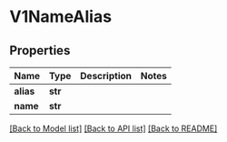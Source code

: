 # V1NameAlias

## Properties
Name | Type | Description | Notes
------------ | ------------- | ------------- | -------------
**alias** | **str** |  | 
**name** | **str** |  | 

[[Back to Model list]](../README.md#documentation-for-models) [[Back to API list]](../README.md#documentation-for-api-endpoints) [[Back to README]](../README.md)

